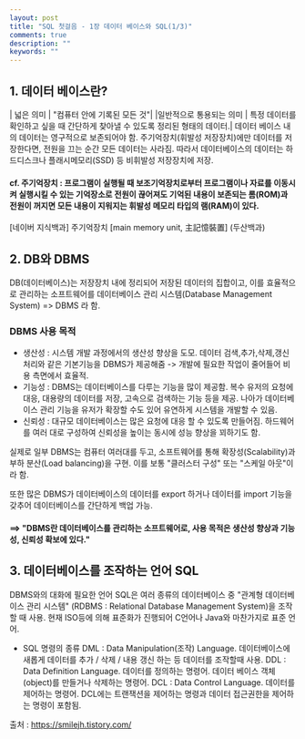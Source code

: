 ```yaml
---
layout: post
title: "SQL 첫걸음 - 1장 데이터 베이스와 SQL(1/3)"
comments: true
description: ""
keywords: ""
---
```


## 1. 데이터 베이스란?  
| 넓은 의미 | "컴퓨터 안에 기록된 모든 것"|
|일반적으로 통용되는 의미 | 특정 데이터를 확인하고 싶을 때 간단하게 찾아낼 수 있도록 정리된 형태의 데이터.|
데이터 베이스 내의 데이터는 영구적으로 보존되어야 함. 주기억장치(휘발성 저장장치)에만 데이터를 저장한다면, 전원을 끄는 순간 모든 데이터는 사라짐. 따라서 데이터베이스의 데이터는 하드디스크나 플래시메모리(SSD) 등 비휘발성 저장장치에 저장.

#### cf. 주기억장치 : 프로그램이 실행될 때 보조기억장치로부터 프로그램이나 자료를 이동시켜 실행시킬 수 있는 기억장소로 전원이 끊어져도 기억된 내용이 보존되는 롬(ROM)과 전원이 꺼지면 모든 내용이 지워지는 휘발성 메모리 타입의 램(RAM)이 있다.
[네이버 지식백과] 주기억장치 [main memory unit, 主記憶裝置] (두산백과)


## 2. DB와 DBMS 
DB(데이터베이스)는 저장장치 내에 정리되어 저장된 데이터의 집합이고, 이를 효율적으로 관리하는 소프트웨어를 데이터베이스 관리 시스템(Database Management System) => DBMS 라 함. 

### DBMS 사용 목적 
- 생산성
: 시스템 개발 과정에서의 생산성 향상을 도모. 데이터 검색,추가,삭제,갱신 처리와 같은 기본기능을 DBMS가 제공해줌 -> 개발에 필요한 작업이 줄어들어 비용 측면에서 효율적. 
- 기능성
: DBMS는 데이터베이스를 다루는 기능을 많이 제공함. 복수 유저의 요청에 대응, 대용량의 데이터를 저장, 고속으로 검색하는 기능 등을 제공. 나아가 데이터베이스 관리 기능을 유저가 확장할 수도 있어 유연하게 시스템을 개발할 수 있음. 
- 신뢰성
: 대규모 데이터베이스는 많은 요청에 대응 할 수 있도록 만들어짐.  하드웨어를 여러 대로 구성하여 신뢰성을 높이는 동시에 성능 향상을 꾀하기도 함.  

실제로 일부 DBMS는 컴퓨터 여러대를 두고, 소프트웨어를 통해 확장성(Scalability)과 부하 분산(Load balancing)을 구현.  이를 보통 "클러스터 구성" 또는 "스케일 아웃"이라 함. 

또한 많은 DBMS가 데이터베이스의 데이터를 export 하거나 데이터를 import 기능을 갖추어 데이터베이스를 간단하게 백업 가능. 
  
#### ==> "DBMS란 데이터베이스를 관리하는 소프트웨어로, 사용 목적은 생산성 향상과 기능성, 신뢰성 확보에 있다." 

## 3. 데이터베이스를 조작하는 언어 SQL  
DBMS와의 대화에 필요한 언어 SQL은 여러 종류의 데이터베이스 중 "관계형 데이터베이스 관리 시스템" (RDBMS : Relational Database Management System)을 조작할 때 사용. 현재 ISO등에 의해 표준화가 진행되어 C언어나 Java와 마찬가지로 표준 언어. 

- SQL 명령의 종류 
DML : Data Manipulation(조작) Language. 데이터베이스에 새롭게 데이터를 추가 / 삭제 / 내용 갱신 하는 등 데이터를 조작할때 사용. 
DDL : Data Definition Language. 데이터를 정의하는 명령어. 데이터 베이스 객체(object)를 만들거나 삭제하는 명령어. 
DCL : Data Control Language. 데이터를 제어하는 명령어. DCL에는 트랜잭션을 제어하는 명령과 데이터 접근권한을 제어하는 명령이 포함됨. 


출처 : https://smilejh.tistory.com/